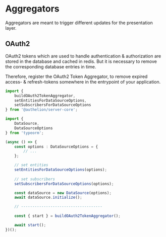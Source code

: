 # Aggregators 

Aggregators are meant to trigger different updates for the presentation layer.

## OAuth2

OAuth2 tokens which are used to handle authentication & authorization
are stored in the database and cached in redis.
But it is necessary to remove the corresponding database
entries in time.

Therefore, register the OAuth2 Token Aggregator, to remove 
expired access- & refresh-tokens somewhere in the entrypoint of
your application.

```typescript
import {
    buildOAuth2TokenAggregator,
    setEntitiesForDataSourceOptions,
    setSubscribersForDataSourceOptions
} from '@authelion/server-core';

import {
    DataSource,
    DataSourceOptions
} from 'typeorm';

(async () => {
    const options : DataSourceOptions = {
        // ...
    };

    // set entities
    setEntitiesForDataSourceOptions(options);
    
    // set subscribers
    setSubscribersForDataSourceOptions(options);

    const dataSource = new DataSource(options);
    await dataSource.initialize();

    // ------------------------------------
    
    const { start } = buildOAuth2TokenAggregator();

    await start();
})();
```
